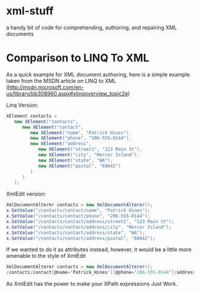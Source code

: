 xml-stuff
=========

a handy bit of code for comprehending, authoring, and repairing XML documents


Comparison to LINQ To XML
=========================

As a quick example for XML document authoring, here is a simple example taken from the MSDN article on LINQ to XML
(http://msdn.microsoft.com/en-us/library/bb308960.aspx#xlinqoverview_topic2e)

Linq Version:
```C#
XElement contacts =
   new XElement("contacts",
      new XElement("contact",
         new XElement("name", "Patrick Hines"),
         new XElement("phone", "206-555-0144"),
         new XElement("address",
            new XElement("street1", "123 Main St"),
            new XElement("city", "Mercer Island"),
            new XElement("state", "WA"),
            new XElement("postal", "68042")
         )
      )
   );
```

XmlEdit version:
```C#
XmlDocumentAlterer contacts = new XmlDocumentAlterer();
x.SetValue("/contacts/contact/name", "Patrick Hines");
x.SetValue("/contacts/contact/phone", "206-555-0144");
x.SetValue("/contacts/contact/address/street1", "123 Main St");
x.SetValue("/contacts/contact/address/city", "Mercer Island");
x.SetValue("/contacts/contact/address/state", "WA");
x.SetValue("/contacts/contact/address/postal", "68042");
```

If we wanted to do it as attributes instead, however, it would be a little more amenable to the style of XmlEdit
```C#
XmlDocumentAlterer contacts = new XmlDocumentAlterer();
/contacts/contact[@name='Patrick_Hines'][@phone='206-555-0144']/address[@street1='123_Main_St'][@city='Mercer_Island'][@state='WA'][@postal='68042']
```

As XmlEdit has the power to make your XPath expressions Just Work.
